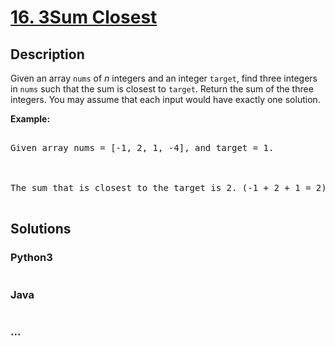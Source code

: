 # [16. 3Sum Closest](https://leetcode.com/problems/3sum-closest)

## Description
<p>Given an array <code>nums</code> of <em>n</em> integers and an integer <code>target</code>, find three integers in <code>nums</code>&nbsp;such that the sum is closest to&nbsp;<code>target</code>. Return the sum of the three integers. You may assume that each input would have exactly one solution.</p>

<p><strong>Example:</strong></p>

<pre>
Given array nums = [-1, 2, 1, -4], and target = 1.

The sum that is closest to the target is 2. (-1 + 2 + 1 = 2).
</pre>



## Solutions


### Python3

```python

```

### Java

```java

```

### ...
```

```
